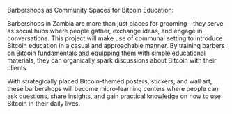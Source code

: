 Barbershops as Community Spaces for Bitcoin Education:

Barbershops in Zambia are more than just places for grooming—they serve as social hubs where people gather, exchange ideas, and engage in conversations. This project will make use of communal setting to introduce Bitcoin education in a casual and approachable manner. By training barbers on Bitcoin fundamentals and equipping them with simple educational materials, they can organically spark discussions about Bitcoin with their clients. 

With strategically placed Bitcoin-themed posters, stickers, and wall art, these barbershops will become micro-learning centers where people can ask questions, share insights, and gain practical knowledge on how to use Bitcoin in their daily lives.
